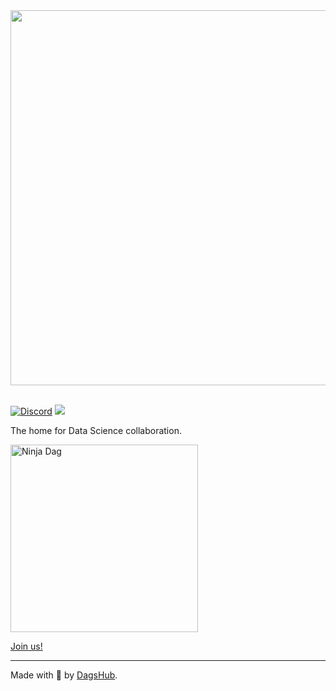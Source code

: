 <div align="center">
  <a href="https://dagshub.com">
    <img src="https://user-images.githubusercontent.com/611655/181510038-e38f4001-c304-411e-8f45-f71554eb9763.png" width=600 alt=""/>
  </a>
  <br><br>
</div>

[![Discord](https://img.shields.io/discord/698874030052212737)](https://discord.com/invite/9gU36Y6)
<a href="https://twitter.com/TheRealDAGsHub" title="DagsHub on Twitter"><img src="https://img.shields.io/twitter/follow/TheRealDAGsHub.svg?style=social"></a>

The home for Data Science collaboration.

<div>
  <a href="https://dagshub.com/careers">
    <img src="https://dagshub.com/img/ninja-dag.svg" width=300 alt="Ninja Dag"/>
  </a>
  <br>
</div>

[Join us!](https://dagshub.com/careers)

---

Made with 🐶 by [DagsHub](https://dagshub.com/).
